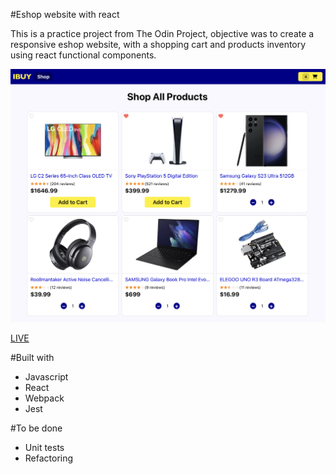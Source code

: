 #Eshop website with react

This is a practice project from The Odin Project, objective was to create a responsive eshop website, with a shopping cart and products inventory using react functional components.

![image](https://github.com/adrianbravomr/eshop/blob/main/src/assets/preview.png?raw=true)

[LIVE](https://adrianbravomr.github.io/eshop)

#Built with
- Javascript
- React
- Webpack
- Jest

#To be done
- Unit tests
- Refactoring